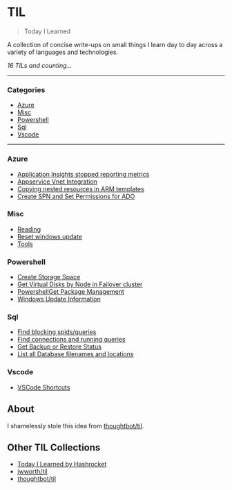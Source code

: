 # TIL

> Today I Learned

A collection of concise write-ups on small things I learn day to day across a
variety of languages and technologies.

_16 TILs and counting..._

---

### Categories

* [Azure](#Azure)
* [Misc](#Misc)
* [Powershell](#Powershell)
* [Sql](#SQL)
* [Vscode](#VSCode)

---

### Azure

- [Application Insights stopped reporting metrics](Azure/appinsights-stopped-metrics.md)
- [Appservice Vnet Integration](Azure/appservice-vnet-integration.md)
- [Copying nested resources in ARM templates](Azure/arm-nested-resource-copy.md)
- [Create SPN and Set Permissions for ADO](Azure/create-spn.md)

### Misc

- [Reading](Misc/reading.md)
- [Reset windows update](Misc/reset-windows-update.md)
- [Tools](Misc/tools.md)

### Powershell

- [Create Storage Space](Powershell/create-storage-space.md)
- [Get Virtual Disks by Node in Failover cluster](Powershell/get-virtualdisks-in-cluster.md)
- [PowershellGet Package Management](Powershell/add-powershellget.md)
- [Windows Update Information](Powershell/windows-update-information.md)

### Sql

- [Find blocking spids/queries](SQL/find-root-blockers.md)
- [Find connections and running queries](SQL/get-running-queries.md)
- [Get Backup or Restore Status](SQL/get-backup-or-restore-status.md)
- [List all Database filenames and locations](SQL/list-all-db-file-locations.md)

### Vscode

- [VSCode Shortcuts](VSCode/vscode-select-all-matches.md)

## About

I shamelessly stole this idea from
[thoughtbot/til](https://github.com/thoughtbot/til).

## Other TIL Collections

* [Today I Learned by Hashrocket](https://til.hashrocket.com)
* [jwworth/til](https://github.com/jwworth/til)
* [thoughtbot/til](https://github.com/thoughtbot/til)

